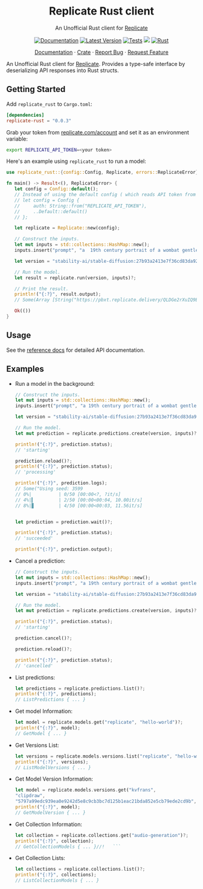 <div align="center">
<h1>Replicate Rust client</h1>
</div>

<p align="center">An Unofficial Rust client for <a href="https://replicate.com">Replicate</a>
<div align="center">

<!--[![codecov](https://codecov.io/gh/shubhamai/replicate-rust/branch/main/graph/badge.svg)](https://codecov.io/gh/shubhamai/replicate-rust)-->
[![Documentation]][docs.rs] [![Latest Version]][crates.io]
[![Tests](https://github.com/Shubhamai/replicate-rust/actions/workflows/tests.yml/badge.svg?branch=main)](https://github.com/Shubhamai/replicate-rust/actions/workflows/tests.yml)
<a href="https://crates.io/crates/replicate-rust"><img src="https://img.shields.io/crates/d/replicate-rust"></a>
[![Rust](https://img.shields.io/badge/rust-1.72%2B-blue.svg?maxAge=3600)](https://github.com/rust-lang/rust/blob/master/RELEASES.md#version-1720-2023-08-24)
</div>

<p align="center">
    <a href="https://docs.rs/replicate-rust/">Documentation</a>
    ·
    <a href="https://crates.io/crates/replicate-rust">Crate</a>
    ·
    <a href="https://github.com/shubhamai/replicate-rust/issues">Report Bug</a>
    ·
    <a href="https://github.com/shubhamai/replicate-rust/issues">Request Feature</a>

</p>

<!-- cargo-rdme start -->

An Unofficial Rust client for [Replicate](https://replicate.com). Provides a type-safe interface by deserializing API responses into Rust structs.

## Getting Started

Add `replicate_rust` to `Cargo.toml`:

```toml
[dependencies]
replicate-rust = "0.0.3"
```

Grab your token from [replicate.com/account](https://replicate.com/account) and set it as an environment variable:

```sh
export REPLICATE_API_TOKEN=<your token>
```

Here's an example using `replicate_rust` to run a model:

```rust
use replicate_rust::{config::Config, Replicate, errors::ReplicateError};

fn main() -> Result<(), ReplicateError> {
   let config = Config::default();
   // Instead of using the default config ( which reads API token from env variable), you can also set the token directly:
   // let config = Config {
   //     auth: String::from("REPLICATE_API_TOKEN"),
   //     ..Default::default()
   // };

   let replicate = Replicate::new(config);

   // Construct the inputs.
   let mut inputs = std::collections::HashMap::new();
   inputs.insert("prompt", "a  19th century portrait of a wombat gentleman");

   let version = "stability-ai/stable-diffusion:27b93a2413e7f36cd83da926f3656280b2931564ff050bf9575f1fdf9bcd7478";

   // Run the model.
   let result = replicate.run(version, inputs)?;

   // Print the result.
   println!("{:?}", result.output);
   // Some(Array [String("https://pbxt.replicate.delivery/QLDGe2rXuIQ9ByMViQEXrYCkKfDi9I3YWAzPwWsDZWMXeN7iA/out-0.png")])```

   Ok(())
}
```

## Usage

See the [reference docs](https://docs.rs/replicate-rust/) for detailed API documentation.

## Examples

- Run a model in the background:
    ```rust
    // Construct the inputs.
    let mut inputs = std::collections::HashMap::new();
    inputs.insert("prompt", "a 19th century portrait of a wombat gentleman");

    let version = "stability-ai/stable-diffusion:27b93a2413e7f36cd83da926f3656280b2931564ff050bf9575f1fdf9bcd7478";

    // Run the model.
    let mut prediction = replicate.predictions.create(version, inputs)?;

    println!("{:?}", prediction.status);
    // 'starting'

    prediction.reload()?;
    println!("{:?}", prediction.status);
    // 'processing'

    println!("{:?}", prediction.logs);
    // Some("Using seed: 3599
    // 0%|          | 0/50 [00:00<?, ?it/s]
    // 4%|▍         | 2/50 [00:00<00:04, 10.00it/s]
    // 8%|▊         | 4/50 [00:00<00:03, 11.56it/s]
   

    let prediction = prediction.wait()?;

    println!("{:?}", prediction.status);
    // 'succeeded'

    println!("{:?}", prediction.output);
    ```

- Cancel a prediction:
  ```rust
  // Construct the inputs.
  let mut inputs = std::collections::HashMap::new();
  inputs.insert("prompt", "a 19th century portrait of a wombat gentleman");

  let version = "stability-ai/stable-diffusion:27b93a2413e7f36cd83da926f3656280b2931564ff050bf9575f1fdf9bcd7478";

  // Run the model.
  let mut prediction = replicate.predictions.create(version, inputs)?;

  println!("{:?}", prediction.status);
  // 'starting'

  prediction.cancel()?;

  prediction.reload()?;

  println!("{:?}", prediction.status);
  // 'cancelled'
  ```

- List predictions:
  ```rust
  let predictions = replicate.predictions.list()?;
  println!("{:?}", predictions);
  // ListPredictions { ... }
  ```

- Get model Information:
  ```rust
  let model = replicate.models.get("replicate", "hello-world")?;
  println!("{:?}", model);
  // GetModel { ... }
  ```

- Get Versions List:
  ```rust
  let versions = replicate.models.versions.list("replicate", "hello-world")?;
  println!("{:?}", versions);
  // ListModelVersions { ... }
  ```

- Get Model Version Information:
  ```rust
  let model = replicate.models.versions.get("kvfrans",
  "clipdraw",
  "5797a99edc939ea0e9242d5e8c9cb3bc7d125b1eac21bda852e5cb79ede2cd9b",)?;
  println!("{:?}", model);
  // GetModelVersion { ... }
  ```

- Get Collection Information:
  ```rust
  let collection = replicate.collections.get("audio-generation")?;
  println!("{:?}", collection);
  // GetCollectionModels { ... }//!   ```
   ```

- Get Collection Lists:
  ```rust
  let collections = replicate.collections.list()?;
  println!("{:?}", collections);
  // ListCollectionModels { ... }
  ```

<!-- cargo-rdme end -->

[crates.io]: https://crates.io/crates/replicate-rust
[Latest Version]: https://img.shields.io/crates/v/replicate-rust.svg
[Documentation]: https://docs.rs/replicate-rust/badge.svg
[docs.rs]: https://docs.rs/replicate-rust
[License]: https://img.shields.io/crates/l/replicate-rust.svg
